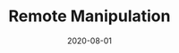 ---
layout: prototype
title:  "Remote Manipulation"
date: 2020-08-01
description: "Scan a QR code to journey through the solar system. Control 3D models of the planets on a larger screen with your smartphone!"
prototype_url: "https://touchless.valtech.engineering/qr/"
screenshot: ""
demo: "https://touchless.valtech.engineering/videos/touchless-qr.mp4"
category: Touchless
---
